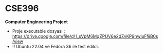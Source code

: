 # CSE396
**Computer Engineering Project**

* Proje executable dosyası : https://drive.google.com/file/d/1_sVpM6MqZPUV6e2dZvKP9nwluFfiiB0s/view
* !! Ubuntu 22.04 ve Fedora 36 ile test edildi.
